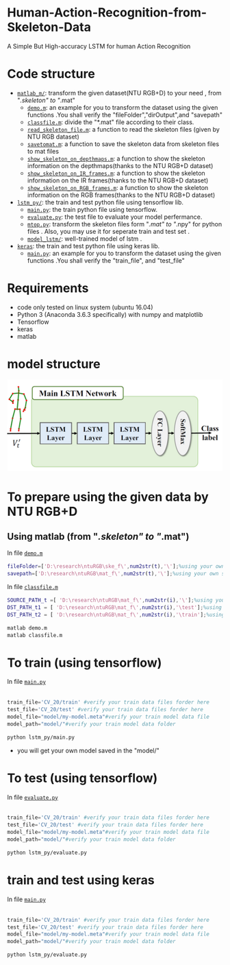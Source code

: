 # Human-Action-Recognition-from-Skeleton-Data
A Simple But High-accuracy LSTM for human Action Recognition 


# Code structure
* [`matlab_m/`](matlab_m/): transform the given dataset(NTU RGB+D) to your need , from "*.skeleton" to "*.mat"
    * [`demo.m`](matlab_m/demo.m): an example for you to transform the dataset using the given functions .You shall verify the "fileFolder","dirOutput",and "savepath"
    * [`classfile.m`](matlab_m/classfile.m): divide the "*.mat" file according to their class.
    * [`read_skeleton_file.m`](matlab_m/read_skeleton_file.m): a function to read the skeleton files (given by NTU RGB dataset)
    * [`savetomat.m`](matlab_m/savetomat.m): a function to save the skeleton data from skeleton files to mat files
    * [`show_skeleton_on_depthmaps.m`](matlab_m/show_skeleton_on_depthmaps.m): a function to show the skeleton information on the depthmaps(thanks to the NTU RGB+D dataset)
    * [`show_skeleton_on_IR_frames.m`](matlab_m/show_skeleton_on_IR_frames.m): a function to show the skeleton information on the IR frames(thanks to the NTU RGB+D dataset)
    * [`show_skeleton_on_RGB_frames.m`](matlab_m/show_skeleton_on_RGB_frames.m): a function to show the skeleton information on the RGB frames(thanks to the NTU RGB+D dataset)
* [`lstm_py/`](lstm_py/): the train and test python file using tensorflow lib.
    * [`main.py`](lstm_py/main.py): the train python file using tensorflow.
    * [`evaluate.py`](lstm_py/evaluate.py): the test file to evaluate your model perfermance.
    * [`mtop.py`](lstm_py/mtop.py): transform the skeleton files form "*.mat" to "*.npy" for python files . Also, you may use it for seperate train and test set . 
    * [`model_lstm/`](lstm_py/model_lstm): well-trained model of lstm .
* [`keras`](keras): the train and test python file using keras lib.
    * [`main.py`](keras/main.py): an example for you to transform the dataset using the given functions .You shall verify the "train_file", and "test_file"
# Requirements
* code only tested on linux system (ubuntu 16.04)
* Python 3 (Anaconda 3.6.3 specifically) with numpy and matplotlib
* Tensorflow
* keras
* matlab
# model structure
![model](model_lstm.jpg)
# To prepare using the given data by NTU RGB+D
## Using matlab (from "*.skeleton" to "*.mat")
In file [`demo.m`](matlab_m/demo.m)
```matlab
fileFolder=['D:\research\ntuRGB\ske_f\',num2str(t),'\'];%using your own dataset path
savepath=['D:\research\ntuRGB\mat_f\',num2str(t),'\'];%using your own save path
```
In file [`classfile.m`](matlab_m/classfile.m)
```matlab
SOURCE_PATH_t =[ 'D:\research\ntuRGB\mat_f\',num2str(i),'\'];%using your own "*.mat" files path  
DST_PATH_t1 = [ 'D:\research\ntuRGB\mat_f\',num2str(i),'\test'];%using your own wanted test set saved path
DST_PATH_t2 = [ 'D:\research\ntuRGB\mat_f\',num2str(i),'\train'];%using your own wanted train set saved path
```
```bash
matlab demo.m
matlab classfile.m
```
# To train (using tensorflow)
In file [`main.py`](lstm_py/main.py)
```python

train_file='CV_20/train' #verify your train data files forder here 
test_file='CV_20/test' #verify your train data files forder here 
model_file="model/my-model.meta"#verify your train model data file
model_path="model/"#verify your train model data folder
```
```bash
python lstm_py/main.py
```
* you will get your own model saved in the "model/"
# To test (using tensorflow)
In file [`evaluate.py`](lstm_py/evaluate.py)
```python

train_file='CV_20/train' #verify your train data files forder here 
test_file='CV_20/test' #verify your train data files forder here 
model_file="model/my-model.meta"#verify your train model data file
model_path="model/"#verify your train model data folder
```
```bash
python lstm_py/evaluate.py
```
# train and test using keras
In file [`main.py`](keras/main.py)
```python

train_file='CV_20/train' #verify your train data files forder here 
test_file='CV_20/test' #verify your train data files forder here 
model_file="model/my-model.meta"#verify your train model data file
model_path="model/"#verify your train model data folder
```
```bash
python lstm_py/evaluate.py
```

